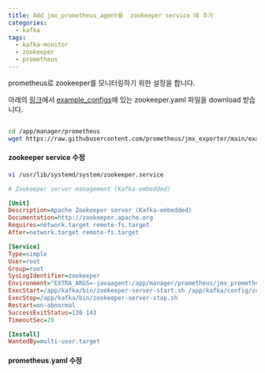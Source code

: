 ```yaml
---
title: Add jmx_prometheus_agent를  zookeeper service 에 추가 
categories:
  - kafka
tags: 
  - kafka-monitor
  - zookeeper
  - prometheus
---
```


prometheus로 zookeeper를 모니터링하기 위한 설정을 합니다.  

아래의 [링크](https://github.com/prometheus/jmx_exporter.git)에서 [example_configs](https://github.com/prometheus/jmx_exporter/tree/main/example_configs)에 있는 zookeeper.yaml 파일을 download 받습니다.  

<figure style="width: 100%" class="align-center">
  <img src="{{ site.url }}{{ site.baseurl }}/assets/images/kafka/13-jmx-exporter.png" alt="">
  <figcaption></figcaption>
</figure> 

```bash
cd /app/manager/prometheus
wget https://raw.githubusercontent.com/prometheus/jmx_exporter/main/example_configs/zookeeper.yaml
```

#### zookeeper service 수정

```bash
vi /usr/lib/systemd/system/zookeeper.service
```

```ini
# Zookeeper server management (Kafka-embedded)

[Unit]
Description=Apache Zookeeper server (Kafka-embedded)
Documentation=http://zookeeper.apache.org
Requires=network.target remote-fs.target
After=network.target remote-fs.target

[Service]
Type=simple
User=root
Group=root
SysLogIdentifier=zookeeper
Environment="EXTRA_ARGS=-javaagent:/app/manager/prometheus/jmx_prometheus_javaagent-1.0.1.jar=8090:/app/manager/prometheus/zookeeper.yaml"
ExecStart=/app/kafka/bin/zookeeper-server-start.sh /app/kafka/config/zookeeper.properties
ExecStop=/app/kafka/bin/zookeeper-server-stop.sh
Restart=on-abnormal
SuccessExitStatus=130 143
TimeoutSec=20

[Install]
WantedBy=multi-user.target
```

#### prometheus.yaml 수정 

